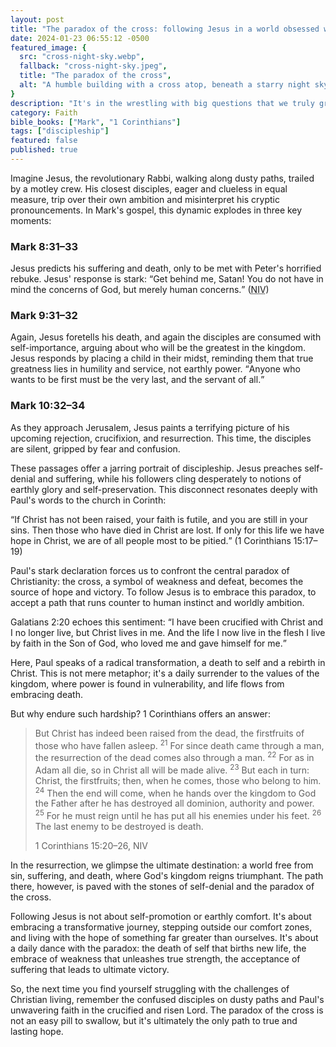 ```yaml
---
layout: post
title: "The paradox of the cross: following Jesus in a world obsessed with self"
date: 2024-01-23 06:55:12 -0500
featured_image: {
  src: "cross-night-sky.webp",
  fallback: "cross-night-sky.jpeg",
  title: "The paradox of the cross",
  alt: "A humble building with a cross atop, beneath a starry night sky"
}
description: "It's in the wrestling with big questions that we truly grow in our faith and understanding."
category: Faith
bible_books: ["Mark", "1 Corinthians"]
tags: ["discipleship"]
featured: false
published: true
---
```


Imagine Jesus, the revolutionary Rabbi, walking along dusty paths, trailed by a motley crew. His closest disciples, eager and clueless in equal measure, trip over their own ambition and misinterpret his cryptic pronouncements. In Mark's gospel, this dynamic explodes in three key moments:

### Mark 8:31&ndash;33

Jesus predicts his suffering and death, only to be met with Peter's horrified rebuke. Jesus' response is stark: <q>Get behind me, Satan! You do not have in mind the concerns of God, but merely human concerns.</q> (<abbr title="New International Version">NIV</abbr>)

### Mark 9:31&ndash;32

Again, Jesus foretells his death, and again the disciples are consumed with self-importance, arguing about who will be the greatest in the kingdom. Jesus responds by placing a child in their midst, reminding them that true greatness lies in humility and service, not earthly power. <q>Anyone who wants to be first must be the very last, and the servant of all.</q>

### Mark 10:32&ndash;34

As they approach Jerusalem, Jesus paints a terrifying picture of his upcoming rejection, crucifixion, and resurrection. This time, the disciples are silent, gripped by fear and confusion.

These passages offer a jarring portrait of discipleship. Jesus preaches self-denial and suffering, while his followers cling desperately to notions of earthly glory and self-preservation. This disconnect resonates deeply with Paul's words to the church in Corinth:

<q>If Christ has not been raised, your faith is futile, and you are still in your sins. Then those who have died in Christ are lost. If only for this life we have hope in Christ, we are of all people most to be pitied.</q> (1 Corinthians 15:17&ndash;19)

Paul's stark declaration forces us to confront the central paradox of Christianity: the cross, a symbol of weakness and defeat, becomes the source of hope and victory. To follow Jesus is to embrace this paradox, to accept a path that runs counter to human instinct and worldly ambition.

Galatians 2:20 echoes this sentiment: <q>I have been crucified with Christ and I no longer live, but Christ lives in me. And the life I now live in the flesh I live by faith in the Son of God, who loved me and gave himself for me.</q>

Here, Paul speaks of a radical transformation, a death to self and a rebirth in Christ. This is not mere metaphor; it's a daily surrender to the values of the kingdom, where power is found in vulnerability, and life flows from embracing death.

But why endure such hardship? 1 Corinthians offers an answer:

> But Christ has indeed been raised from the dead, the firstfruits of those who have fallen asleep. <sup>21</sup> For since death came through a man, the resurrection of the dead comes also through a man. <sup>22</sup> For as in Adam all die, so in Christ all will be made alive. <sup>23</sup> But each in turn: Christ, the firstfruits; then, when he comes, those who belong to him. <sup>24</sup> Then the end will come, when he hands over the kingdom to God the Father after he has destroyed all dominion, authority and power. <sup>25</sup> For he must reign until he has put all his enemies under his feet. <sup>26</sup> The last enemy to be destroyed is death.
>
> 1 Corinthians 15:20&ndash;26, NIV

In the resurrection, we glimpse the ultimate destination: a world free from sin, suffering, and death, where God's kingdom reigns triumphant. The path there, however, is paved with the stones of self-denial and the paradox of the cross.

Following Jesus is not about self-promotion or earthly comfort. It's about embracing a transformative journey, stepping outside our comfort zones, and living with the hope of something far greater than ourselves. It's about a daily dance with the paradox: the death of self that births new life, the embrace of weakness that unleashes true strength, the acceptance of suffering that leads to ultimate victory.

So, the next time you find yourself struggling with the challenges of Christian living, remember the confused disciples on dusty paths and Paul's unwavering faith in the crucified and risen Lord. The paradox of the cross is not an easy pill to swallow, but it's ultimately the only path to true and lasting hope.